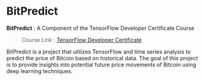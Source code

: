 # BitPredict
**BitPredict** : A Component of the TensorFlow Developer Certificate Course
> Course Link : [TensorFlow Developer Certificate](https://www.udemy.com/share/104ssS3@qr2xIEbG8LOqfGgHfmw-a2Z6r_d_6_olkS5hKSmVWT23wYDJNTbD82qAAoaJss-SKQ==/)


BitPredict is a project that utilizes TensorFlow and time series analysis to predict the price of Bitcoin based on historical data. The goal of this project is to provide insights into potential future price movements of Bitcoin using deep learning techniques.
